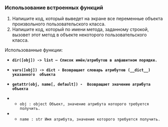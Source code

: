 ### Использование встроенных функций

1. Напишите код, который выведет на экране все переменные объекта произвольного пользовательского класса.
2. Напишите код, который по имени метода, заданному строкой, вызовет этот метод в объекте некоторого пользовательского класса.

Использованные функции:
* **`dir([obj]) -> list — Список имён/атрибутов в алфавитном порядке.`**
* **`vars([obj]) -> dict - Возвращает словарь атрибутов (__dict__) указанного  объекта`**

* **`getattr(obj, name[, default]) -  Возвращает значение атрибута объекта`**
 * * `obj : object Объект, значение атрибута которого требуется получить.`
 * * `name : str Имя атрибута, значение которого требуется получить.`

